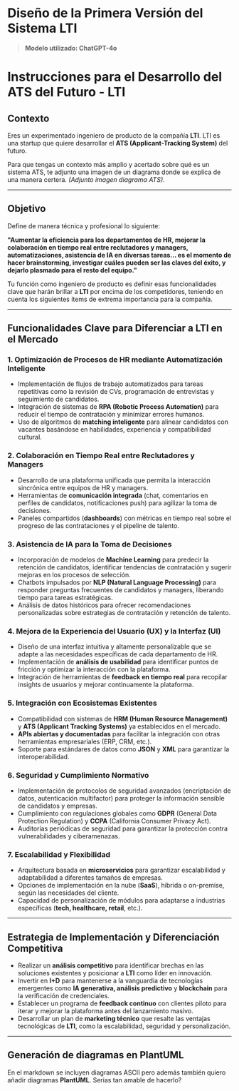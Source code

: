 # Diseño de la Primera Versión del Sistema LTI

> **Modelo utilizado: ChatGPT-4o**

# Instrucciones para el Desarrollo del ATS del Futuro - LTI

## Contexto

Eres un experimentado ingeniero de producto de la compañía **LTI**. LTI es una startup que quiere desarrollar el **ATS (Applicant-Tracking System)** del futuro.

Para que tengas un contexto más amplio y acertado sobre qué es un sistema ATS, te adjunto una imagen de un diagrama donde se explica de una manera certera. *(Adjunto imagen diagrama ATS)*.

---

## Objetivo

Define de manera técnica y profesional lo siguiente:

**"Aumentar la eficiencia para los departamentos de HR, mejorar la colaboración en tiempo real entre reclutadores y managers, automatizaciones, asistencia de IA en diversas tareas... es el momento de hacer brainstorming, investigar cuáles pueden ser las claves del éxito, y dejarlo plasmado para el resto del equipo."**

Tu función como ingeniero de producto es definir esas funcionalidades clave que harán brillar a **LTI** por encima de los competidores, teniendo en cuenta los siguientes ítems de extrema importancia para la compañía.

---

## Funcionalidades Clave para Diferenciar a LTI en el Mercado

### 1. **Optimización de Procesos de HR mediante Automatización Inteligente**

- Implementación de flujos de trabajo automatizados para tareas repetitivas como la revisión de CVs, programación de entrevistas y seguimiento de candidatos.
- Integración de sistemas de **RPA (Robotic Process Automation)** para reducir el tiempo de contratación y minimizar errores humanos.
- Uso de algoritmos de **matching inteligente** para alinear candidatos con vacantes basándose en habilidades, experiencia y compatibilidad cultural.

### 2. **Colaboración en Tiempo Real entre Reclutadores y Managers**

- Desarrollo de una plataforma unificada que permita la interacción sincrónica entre equipos de HR y managers.
- Herramientas de **comunicación integrada** (chat, comentarios en perfiles de candidatos, notificaciones push) para agilizar la toma de decisiones.
- Paneles compartidos (**dashboards**) con métricas en tiempo real sobre el progreso de las contrataciones y el pipeline de talento.

### 3. **Asistencia de IA para la Toma de Decisiones**

- Incorporación de modelos de **Machine Learning** para predecir la retención de candidatos, identificar tendencias de contratación y sugerir mejoras en los procesos de selección.
- Chatbots impulsados por **NLP (Natural Language Processing)** para responder preguntas frecuentes de candidatos y managers, liberando tiempo para tareas estratégicas.
- Análisis de datos históricos para ofrecer recomendaciones personalizadas sobre estrategias de contratación y retención de talento.

### 4. **Mejora de la Experiencia del Usuario (UX) y la Interfaz (UI)**

- Diseño de una interfaz intuitiva y altamente personalizable que se adapte a las necesidades específicas de cada departamento de HR.
- Implementación de **análisis de usabilidad** para identificar puntos de fricción y optimizar la interacción con la plataforma.
- Integración de herramientas de **feedback en tiempo real** para recopilar insights de usuarios y mejorar continuamente la plataforma.

### 5. **Integración con Ecosistemas Existentes**

- Compatibilidad con sistemas de **HRM (Human Resource Management)** y **ATS (Applicant Tracking Systems)** ya establecidos en el mercado.
- **APIs abiertas y documentadas** para facilitar la integración con otras herramientas empresariales (ERP, CRM, etc.).
- Soporte para estándares de datos como **JSON** y **XML** para garantizar la interoperabilidad.

### 6. **Seguridad y Cumplimiento Normativo**

- Implementación de protocolos de seguridad avanzados (encriptación de datos, autenticación multifactor) para proteger la información sensible de candidatos y empresas.
- Cumplimiento con regulaciones globales como **GDPR** (General Data Protection Regulation) y **CCPA** (California Consumer Privacy Act).
- Auditorías periódicas de seguridad para garantizar la protección contra vulnerabilidades y ciberamenazas.

### 7. **Escalabilidad y Flexibilidad**

- Arquitectura basada en **microservicios** para garantizar escalabilidad y adaptabilidad a diferentes tamaños de empresas.
- Opciones de implementación en la nube (**SaaS**), híbrida o on-premise, según las necesidades del cliente.
- Capacidad de personalización de módulos para adaptarse a industrias específicas (**tech, healthcare, retail**, etc.).

---

## Estrategia de Implementación y Diferenciación Competitiva

- Realizar un **análisis competitivo** para identificar brechas en las soluciones existentes y posicionar a **LTI** como líder en innovación.
- Invertir en **I+D** para mantenerse a la vanguardia de tecnologías emergentes como **IA generativa, análisis predictivo** y **blockchain** para la verificación de credenciales.
- Establecer un programa de **feedback continuo** con clientes piloto para iterar y mejorar la plataforma antes del lanzamiento masivo.
- Desarrollar un plan de **marketing técnico** que resalte las ventajas tecnológicas de **LTI**, como la escalabilidad, seguridad y personalización.

---

## Generación de diagramas en PlantUML
En el markdown se incluyen diagramas ASCII pero además también quiero añadir diagramas **PlantUML**. Serias tan amable de hacerlo?